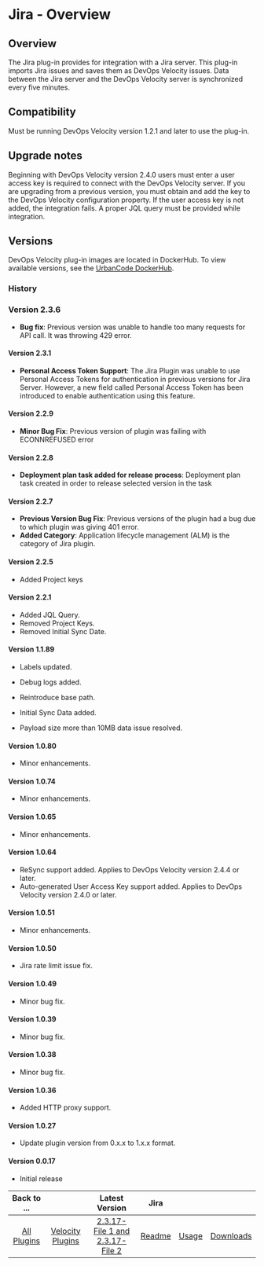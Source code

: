 
# Jira - Overview

## Overview

The Jira plug-in provides for integration with a Jira server. This plug-in imports Jira issues and saves them as DevOps Velocity issues. Data between the Jira server and the DevOps Velocity server is synchronized every five minutes.

## Compatibility

Must be running DevOps Velocity version 1.2.1 and later to use the plug-in.

## Upgrade notes

Beginning with DevOps Velocity version 2.4.0 users must enter a user access key is required to connect with the DevOps Velocity server. If you are upgrading from a previous version, you must obtain and add the key to the DevOps Velocity configuration property. If the user access key is not added, the integration fails. A proper JQL query must be provided while integration.

## Versions

DevOps Velocity plug-in images are located in DockerHub. To view available versions, see the [UrbanCode DockerHub](https://hub.docker.com/r/urbancode/ucv-ext-jira/tags).

### History

### Version 2.3.6
* **Bug fix**: Previous version was unable to handle too many requests for API call. It was throwing 429 error. 

#### Version 2.3.1

* **Personal Access Token Support**: The Jira Plugin was unable to use Personal Access Tokens for authentication in previous versions for Jira Server. However, a new field called Personal Access Token has been introduced to enable authentication using this feature.

#### Version 2.2.9

* **Minor Bug Fix**: Previous version of plugin was failing with ECONNREFUSED error

#### Version 2.2.8

* **Deployment plan task added for release process**: Deployment plan task created in order to release selected version in the task

#### Version 2.2.7

* **Previous Version Bug Fix**: Previous versions of the plugin had a bug due to which plugin was giving 401 error.
* **Added Category**: Application lifecycle management (ALM) is the category of Jira plugin.

#### Version 2.2.5

* Added Project keys

#### Version 2.2.1

* Added JQL Query.
* Removed Project Keys.
* Removed Initial Sync Date.

#### Version 1.1.89

* Labels updated.
* Debug logs added.

* Reintroduce base path.
* Initial Sync Data added.
* Payload size more than 10MB data issue resolved.

#### Version 1.0.80

* Minor enhancements.

#### Version 1.0.74

* Minor enhancements.

#### Version 1.0.65

* Minor enhancements.

#### Version 1.0.64

* ReSync support added. Applies to DevOps Velocity version 2.4.4 or later.
* Auto-generated User Access Key support added. Applies to DevOps Velocity version 2.4.0 or later.

#### Version 1.0.51

* Minor enhancements.

#### Version 1.0.50

* Jira rate limit issue fix.

#### Version 1.0.49

* Minor bug fix.

#### Version 1.0.39

* Minor bug fix.

#### Version 1.0.38

* Minor bug fix.

#### Version 1.0.36

* Added HTTP proxy support.

#### Version 1.0.27

* Update plugin version from 0.x.x to 1.x.x format.

#### Version 0.0.17

* Initial release

|Back to ...||Latest Version|Jira |||
| :---: | :---: | :---: | :---: | :---: | :---: |
|[All Plugins](../../index.md)|[Velocity Plugins](../README.md)|[2.3.17-File 1 ](https://raw.githubusercontent.com/UrbanCode/IBM-UCV-PLUGINS/main/files/ucv-ext-jira/ucv-ext-jira%3A2.3.17.tar.7z.001)[and 2.3.17-File 2](https://raw.githubusercontent.com/UrbanCode/IBM-UCV-PLUGINS/main/files/ucv-ext-jira/ucv-ext-jira%3A2.3.17.tar.7z.002)|[Readme](README.md)|[Usage](usage.md)|[Downloads](downloads.md)|
